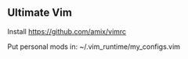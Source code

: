 ## Ultimate Vim
Install https://github.com/amix/vimrc

Put personal mods in: ~/.vim_runtime/my_configs.vim
